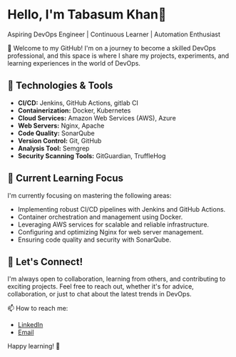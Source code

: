 # Hello, I'm Tabasum Khan👋

Aspiring DevOps Engineer | Continuous Learner | Automation Enthusiast

🚀 Welcome to my GitHub! I'm on a journey to become a skilled DevOps professional, and this space is where I share my projects, experiments, and learning experiences in the world of DevOps.

## 🔧 Technologies & Tools

- **CI/CD:** Jenkins, GitHub Actions, gitlab CI
- **Containerization:** Docker, Kubernetes
- **Cloud Services:** Amazon Web Services (AWS), Azure
- **Web Servers:** Nginx, Apache
- **Code Quality:** SonarQube
- **Version Control:** Git, GitHub
- **Analysis Tool:** Semgrep
- **Security Scanning Tools:** GitGuardian, TruffleHog

## 🌱 Current Learning Focus

I'm currently focusing on mastering the following areas:

- Implementing robust CI/CD pipelines with Jenkins and GitHub Actions.
- Container orchestration and management using Docker.
- Leveraging AWS services for scalable and reliable infrastructure.
- Configuring and optimizing Nginx for web server management.
- Ensuring code quality and security with SonarQube.

## 🤝 Let's Connect!

I'm always open to collaboration, learning from others, and contributing to exciting projects. Feel free to reach out, whether it's for advice, collaboration, or just to chat about the latest trends in DevOps.

📫 How to reach me:
- [LinkedIn](https://www.linkedin.com/in/tabasum-khan)
- [Email](tabasumkhanmca@gmail.com)

Happy learning! 🚀
